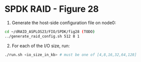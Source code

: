 # SPDK RAID - Figure 28

1. Generate the host-side configuration file on node0:
```Bash
cd ~/dRAID_ASPLOS23/FIO/SPDK/fig28 (TODO)
../generate_raid_config.sh 512 8 1
```

2. For each of the I/O size, run:
```Bash
./run.sh <io_size_in_kb> # must be one of [4,8,16,32,64,128]
```